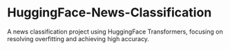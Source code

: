 # HuggingFace-News-Classification
A news classification project using HuggingFace Transformers, focusing on resolving overfitting and achieving high accuracy.
